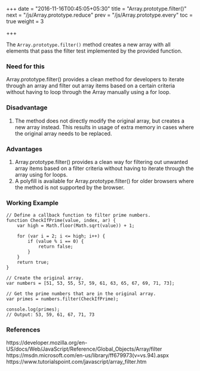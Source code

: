 +++
date = "2016-11-16T00:45:05+05:30"
title = "Array.prototype.filter()"
next = "/js/Array.prototype.reduce"
prev = "/js/Array.prototype.every"
toc = true
weight = 3

+++

The `Array.prototype.filter()` method creates a new array with all elements that pass the filter test implemented by the provided function.

<h3>Need for this</h3>
Array.prototype.filter() provides a clean method for developers to iterate through an array and filter out array items based on a certain criteria without having to loop through the Array manually using a for loop.

<h3>Disadvantage</h3>
<ol>
  <li>The method does not directly modify the original array, but creates a new array instead. This results in usage of extra memory in cases where the original array needs to be replaced.</li>
</ol>

<h3>Advantages</h3>
<ol>
	<li>Array.prototype.filter() provides a clean way for filtering out unwanted array items based on a filter criteria without having to iterate through the array using for loops.</li>
	<li>A polyfill is available for Array.prototype.filter() for older browsers where the method is not supported by the browser.</li>
</ol>

<h3>Working Example</h3>

	// Define a callback function to filter prime numbers.
	function CheckIfPrime(value, index, ar) {
	    var high = Math.floor(Math.sqrt(value)) + 1;

	    for (var i = 2; i <= high; i++) {
	        if (value % i == 0) {
	            return false;
	        }
	    }
	    return true;
	}

	// Create the original array.
	var numbers = [51, 53, 55, 57, 59, 61, 63, 65, 67, 69, 71, 73];

	// Get the prime numbers that are in the original array.
	var primes = numbers.filter(CheckIfPrime);

	console.log(primes);
	// Output: 53, 59, 61, 67, 71, 73

<h3>References</h3>
https://developer.mozilla.org/en-US/docs/Web/JavaScript/Reference/Global_Objects/Array/filter
<br>
https://msdn.microsoft.com/en-us/library/ff679973(v=vs.94).aspx
<br>
https://www.tutorialspoint.com/javascript/array_filter.htm
